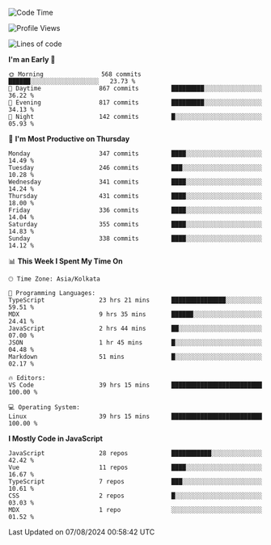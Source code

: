 <!--START_SECTION:waka-->
![Code Time](http://img.shields.io/badge/Code%20Time-1%2C104%20hrs%2039%20mins-blue)

![Profile Views](http://img.shields.io/badge/Profile%20Views-72-blue)

![Lines of code](https://img.shields.io/badge/From%20Hello%20World%20I%27ve%20Written-1.9%20million%20lines%20of%20code-blue)

**I'm an Early 🐤** 

```text
🌞 Morning                568 commits         ██████░░░░░░░░░░░░░░░░░░░   23.73 % 
🌆 Daytime                867 commits         █████████░░░░░░░░░░░░░░░░   36.22 % 
🌃 Evening                817 commits         █████████░░░░░░░░░░░░░░░░   34.13 % 
🌙 Night                  142 commits         █░░░░░░░░░░░░░░░░░░░░░░░░   05.93 % 
```
📅 **I'm Most Productive on Thursday** 

```text
Monday                   347 commits         ████░░░░░░░░░░░░░░░░░░░░░   14.49 % 
Tuesday                  246 commits         ███░░░░░░░░░░░░░░░░░░░░░░   10.28 % 
Wednesday                341 commits         ████░░░░░░░░░░░░░░░░░░░░░   14.24 % 
Thursday                 431 commits         ████░░░░░░░░░░░░░░░░░░░░░   18.00 % 
Friday                   336 commits         ████░░░░░░░░░░░░░░░░░░░░░   14.04 % 
Saturday                 355 commits         ████░░░░░░░░░░░░░░░░░░░░░   14.83 % 
Sunday                   338 commits         ████░░░░░░░░░░░░░░░░░░░░░   14.12 % 
```


📊 **This Week I Spent My Time On** 

```text
🕑︎ Time Zone: Asia/Kolkata

💬 Programming Languages: 
TypeScript               23 hrs 21 mins      ███████████████░░░░░░░░░░   59.51 % 
MDX                      9 hrs 35 mins       ██████░░░░░░░░░░░░░░░░░░░   24.41 % 
JavaScript               2 hrs 44 mins       ██░░░░░░░░░░░░░░░░░░░░░░░   07.00 % 
JSON                     1 hr 45 mins        █░░░░░░░░░░░░░░░░░░░░░░░░   04.48 % 
Markdown                 51 mins             █░░░░░░░░░░░░░░░░░░░░░░░░   02.17 % 

🔥 Editors: 
VS Code                  39 hrs 15 mins      █████████████████████████   100.00 % 

💻 Operating System: 
Linux                    39 hrs 15 mins      █████████████████████████   100.00 % 
```

**I Mostly Code in JavaScript** 

```text
JavaScript               28 repos            ███████████░░░░░░░░░░░░░░   42.42 % 
Vue                      11 repos            ████░░░░░░░░░░░░░░░░░░░░░   16.67 % 
TypeScript               7 repos             ███░░░░░░░░░░░░░░░░░░░░░░   10.61 % 
CSS                      2 repos             █░░░░░░░░░░░░░░░░░░░░░░░░   03.03 % 
MDX                      1 repo              ░░░░░░░░░░░░░░░░░░░░░░░░░   01.52 % 
```




 Last Updated on 07/08/2024 00:58:42 UTC
<!--END_SECTION:waka-->
<!--
**bhishekprajapati/bhishekprajapati** is a ✨ _special_ ✨ repository because its `README.md` (this file) appears on your GitHub profile.

Here are some ideas to get you started:

- 🔭 I’m currently working on ...
- 🌱 I’m currently learning ...
- 👯 I’m looking to collaborate on ...
- 🤔 I’m looking for help with ...
- 💬 Ask me about ...
- 📫 How to reach me: ...
- 😄 Pronouns: ...
- ⚡ Fun fact: ...
-->
